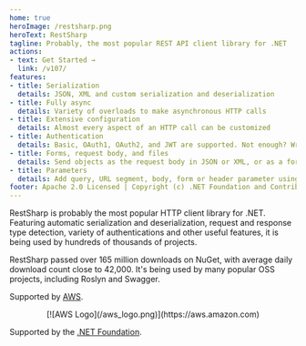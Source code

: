 ```yaml
---
home: true
heroImage: /restsharp.png
heroText: RestSharp
tagline: Probably, the most popular REST API client library for .NET
actions:
- text: Get Started →
  link: /v107/
features:
- title: Serialization
  details: JSON, XML and custom serialization and deserialization
- title: Fully async
  details: Variety of overloads to make asynchronous HTTP calls
- title: Extensive configuration
  details: Almost every aspect of an HTTP call can be customized
- title: Authentication
  details: Basic, OAuth1, OAuth2, and JWT are supported. Not enough? Write your own!
- title: Forms, request body, and files
  details: Send objects as the request body in JSON or XML, or as a form. Upload and download files as bytes or as streams.
- title: Parameters
  details: Add query, URL segment, body, form or header parameter using an easy and fluent API
footer: Apache 2.0 Licensed | Copyright (c) .NET Foundation and Contributors
---
```


RestSharp is probably the most popular HTTP client library for .NET. Featuring automatic serialization and deserialization, request and response type detection, variety of authentications and other useful features, it is being used by hundreds of thousands of projects.

RestSharp passed over 165 million downloads on NuGet, with average daily download count close to 42,000. It's being used by many popular OSS projects, including Roslyn and Swagger.

Supported by [AWS](https://aws.amazon.com/developer/language/net/solutions/).
<div style="text-align: center;">[![AWS Logo](/aws_logo.png)](https://aws.amazon.com)</div>

Supported by the [.NET Foundation](https://dotnetfoundation.org).
